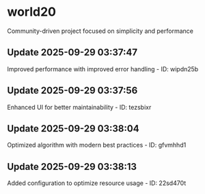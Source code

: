 # world20
Community-driven project focused on simplicity and performance

## Update 2025-09-29 03:37:47
Improved performance with improved error handling - ID: wipdn25b


## Update 2025-09-29 03:37:56
Enhanced UI for better maintainability - ID: tezsbixr


## Update 2025-09-29 03:38:04
Optimized algorithm with modern best practices - ID: gfvmhhd1


## Update 2025-09-29 03:38:13
Added configuration to optimize resource usage - ID: 22sd470t


